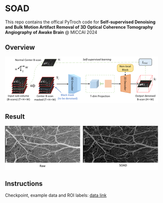# SOAD

This repo contains the offical PyTroch code for **Self-supervised Denoising and Bulk Motion Artifact Removal of 3D Optical Coherence Tomography Angiography of Awake Brain** @ MICCAI 2024

## Overview
<img title="Overview" alt="Overview" src="figures/pipeline.png">

## Result
<img title="Result" alt="Result" src="figures/result.png">

## Instructions
Checkpoint, example data and ROI labels: [data link](https://drive.google.com/drive/folders/12xubKEdMbBcUJ0Gf_Rz5fGhvo-SRAXKE?usp=sharing) 

